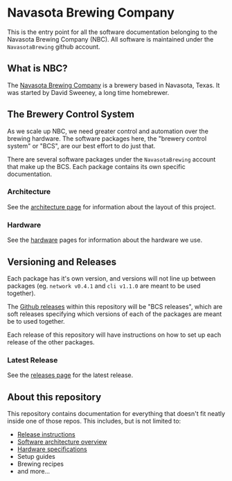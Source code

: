 # Navasota Brewing Company

This is the entry point for all the software documentation belonging to the Navasota Brewing Company (NBC). All software is maintained under the `NavasotaBrewing` github account.

## What is NBC?
The [Navasota Brewing Company](https://navasotabrewing.com) is a brewery based in Navasota, Texas. It was started by David Sweeney, a long time homebrewer.

## The Brewery Control System
As we scale up NBC, we need greater control and automation over the brewing hardware. The software packages here, the "brewery control system" or "BCS", are our best effort to do just that.

There are several software packages under the `NavasotaBrewing` account that make up the BCS. Each package contains its own specific documentation.

### Architecture
See the [architecture page](architecture.md) for information about the layout of this project.

### Hardware
See the [hardware](hardware/readme.md) pages for information about the hardware we use.

## Versioning and Releases
Each package has it's own version, and versions will not line up between packages (eg. `network v0.4.1` and `cli v1.1.0` are meant to be used together). 

The [Github releases](https://github.com/NavasotaBrewing/readme/releases/) within this repository will be "BCS releases", which are soft releases specifying which versions of each of the packages are meant be to used together.

Each release of this repository will have instructions on how to set up each release of the other packages.

### Latest Release

See the [releases page](https://github.com/NavasotaBrewing/readme/releases/) for the latest release.

## About this repository
This repository contains documentation for everything that doesn't fit neatly inside one of those repos. This includes, but is not limited to:

 * [Release instructions](https://github.com/NavasotaBrewing/readme/releases/)
 * [Software architecture overview](architecture.md)
 * [Hardware specifications](hardware/index.md)
 * Setup guides
 * Brewing recipes
 * and more...

